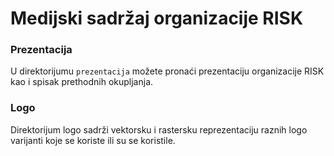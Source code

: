 # Medijski sadržaj organizacije RISK

### Prezentacija
U direktorijumu `prezentacija` možete pronaći prezentaciju organizacije RISK 
kao i spisak prethodnih okupljanja.

### Logo
Direktorijum logo sadrži vektorsku i rastersku reprezentaciju raznih logo varijanti koje se koriste
ili su se koristile.
